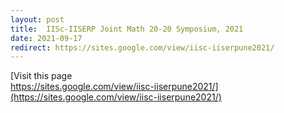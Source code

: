 ```yaml
---
layout: post
title:  IISc-IISERP Joint Math 20-20 Symposium, 2021
date: 2021-09-17
redirect: https://sites.google.com/view/iisc-iiserpune2021/
---
```


[Visit this page <br>
https://sites.google.com/view/iisc-iiserpune2021/](https://sites.google.com/view/iisc-iiserpune2021/)
